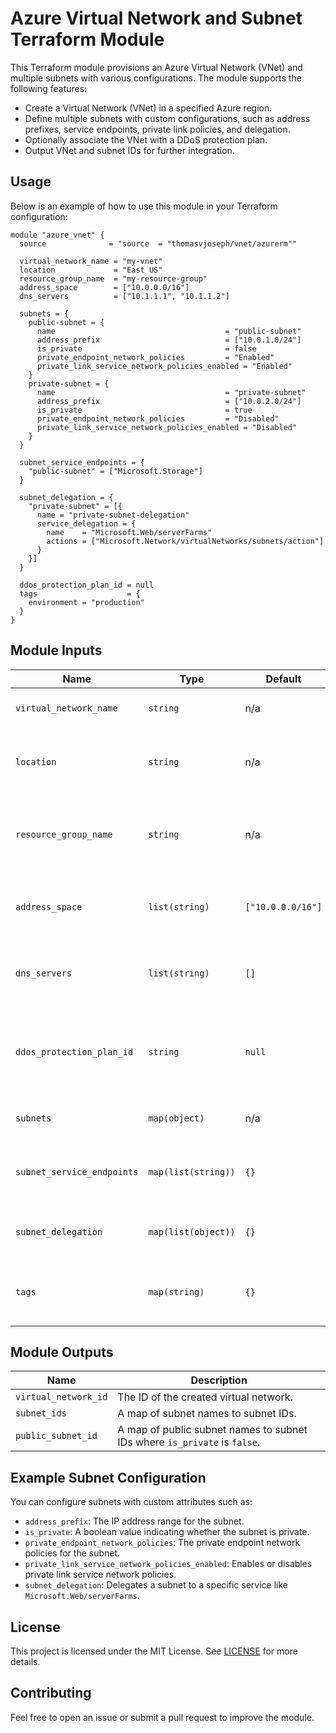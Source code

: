 # Azure Virtual Network and Subnet Terraform Module

This Terraform module provisions an Azure Virtual Network (VNet) and multiple subnets with various configurations. The module supports the following features:

- Create a Virtual Network (VNet) in a specified Azure region.
- Define multiple subnets with custom configurations, such as address prefixes, service endpoints, private link policies, and delegation.
- Optionally associate the VNet with a DDoS protection plan.
- Output VNet and subnet IDs for further integration.

## Usage

Below is an example of how to use this module in your Terraform configuration:

```hcl
module "azure_vnet" {
  source              = "source  = "thomasvjoseph/vnet/azurerm""

  virtual_network_name = "my-vnet"
  location             = "East US"
  resource_group_name  = "my-resource-group"
  address_space        = ["10.0.0.0/16"]
  dns_servers          = ["10.1.1.1", "10.1.1.2"]

  subnets = {
    public-subnet = {
      name                                      = "public-subnet"
      address_prefix                            = ["10.0.1.0/24"]
      is_private                                = false
      private_endpoint_network_policies         = "Enabled"
      private_link_service_network_policies_enabled = "Enabled"
    }
    private-subnet = {
      name                                      = "private-subnet"
      address_prefix                            = ["10.0.2.0/24"]
      is_private                                = true
      private_endpoint_network_policies         = "Disabled"
      private_link_service_network_policies_enabled = "Disabled"
    }
  }

  subnet_service_endpoints = {
    "public-subnet" = ["Microsoft.Storage"]
  }

  subnet_delegation = {
    "private-subnet" = [{
      name = "private-subnet-delegation"
      service_delegation = {
        name    = "Microsoft.Web/serverFarms"
        actions = ["Microsoft.Network/virtualNetworks/subnets/action"]
      }
    }]
  }

  ddos_protection_plan_id = null
  tags                    = {
    environment = "production"
  }
}
```

## Module Inputs

| Name                             | Type                           | Default                | Description |
|----------------------------------|--------------------------------|------------------------|-------------|
| `virtual_network_name`           | `string`                       | n/a                    | The name of the virtual network. |
| `location`                       | `string`                       | n/a                    | The Azure region where the resources will be created. |
| `resource_group_name`            | `string`                       | n/a                    | The name of the resource group in which to create the virtual network. |
| `address_space`                  | `list(string)`                 | `["10.0.0.0/16"]`       | The address space that is used by the virtual network. |
| `dns_servers`                    | `list(string)`                 | `[]`                   | A list of DNS servers to be used with the virtual network. |
| `ddos_protection_plan_id`        | `string`                       | `null`                 | The ID of the DDoS Protection Plan to associate with the virtual network. |
| `subnets`                        | `map(object)`                  | n/a                    | A map of subnet configurations. |
| `subnet_service_endpoints`       | `map(list(string))`            | `{}`                   | A map of service endpoints to associate with each subnet. |
| `subnet_delegation`              | `map(list(object))`            | `{}`                   | A map of subnet delegation configurations. |
| `tags`                           | `map(string)`                  | `{}`                   | A map of tags to assign to the virtual network resource. |

## Module Outputs

| Name                  | Description |
|-----------------------|-------------|
| `virtual_network_id`   | The ID of the created virtual network. |
| `subnet_ids`           | A map of subnet names to subnet IDs. |
| `public_subnet_id`     | A map of public subnet names to subnet IDs where `is_private` is `false`. |

## Example Subnet Configuration

You can configure subnets with custom attributes such as:

- `address_prefix`: The IP address range for the subnet.
- `is_private`: A boolean value indicating whether the subnet is private.
- `private_endpoint_network_policies`: The private endpoint network policies for the subnet.
- `private_link_service_network_policies_enabled`: Enables or disables private link service network policies.
- `subnet_delegation`: Delegates a subnet to a specific service like `Microsoft.Web/serverFarms`.

## License

This project is licensed under the MIT License. See [LICENSE](LICENSE) for more details.

## Contributing

Feel free to open an issue or submit a pull request to improve the module.